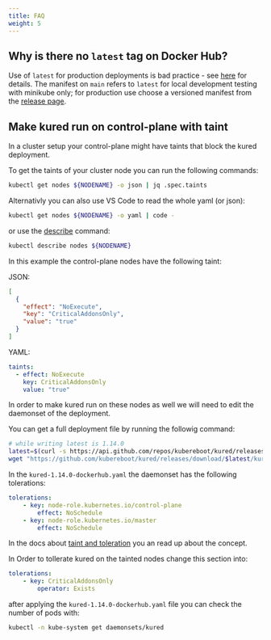 ```yaml
---
title: FAQ
weight: 5
---
```


## Why is there no `latest` tag on Docker Hub?

Use of `latest` for production deployments is bad practice - see
[here](https://kubernetes.io/docs/concepts/configuration/overview) for
details. The manifest on `main` refers to `latest` for local
development testing with minikube only; for production use choose a
versioned manifest from the [release page](https://github.com/kubereboot/kured/releases/).

## Make kured run on control-plane with taint

In a cluster setup your control-plane might have taints that block the kured deployment.

To get the taints of your cluster node you can run the following commands:

```bash
kubectl get nodes ${NODENAME} -o json | jq .spec.taints
```

Alternativly you can also use VS Code to read the whole yaml (or json):

```bash
kubectl get nodes ${NODENAME} -o yaml | code -
```

or use the [describe](https://kubernetes.io/docs/reference/generated/kubectl/kubectl-commands#describe) command:

```bash
kubectl describe nodes ${NODENAME}
```

In this example the control-plane nodes have the following taint:

JSON:

```json
[
  {
    "effect": "NoExecute",
    "key": "CriticalAddonsOnly",
    "value": "true"
  }
]
```

YAML:

```yaml
taints:
  - effect: NoExecute
    key: CriticalAddonsOnly
    value: "true"
```

In order to make kured run on these nodes as well we will need to edit the daemonset of the deployment.

You can get a full deployment file by running the followig command:

```bash
# while writing latest is 1.14.0
latest=$(curl -s https://api.github.com/repos/kubereboot/kured/releases | jq -r '.[0].tag_name')
wget "https://github.com/kubereboot/kured/releases/download/$latest/kured-$latest-dockerhub.yaml"
```

In the `kured-1.14.0-dockerhub.yaml` the daemonset has the following tolerations:

```yaml
tolerations:
    - key: node-role.kubernetes.io/control-plane
        effect: NoSchedule
    - key: node-role.kubernetes.io/master
        effect: NoSchedule
```

In the docs about [taint and toleration](https://kubernetes.io/docs/concepts/scheduling-eviction/taint-and-toleration/) you an read up about the concept.

In Order to tollerate kured on the tainted nodes change this section into:

```yaml
tolerations:
    - key: CriticalAddonsOnly
        operator: Exists
```

after applying the `kured-1.14.0-dockerhub.yaml` file you can check the number of pods with:

```bash
kubectl -n kube-system get daemonsets/kured
```

